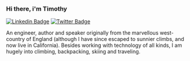 ### Hi there, i'm Timothy

[![Linkedin Badge](https://img.shields.io/badge/-Timothy%20Perrett-0072b1?style=flat&logo=Linkedin&logoColor=white)](https://www.linkedin.com/in/timperrett/ "Connect on LinkedIn")
[![Twitter Badge](https://img.shields.io/badge/-@timperrett-00acee?style=flat&logo=Twitter&logoColor=white)](https://twitter.com/intent/follow?screen_name=timperrett "Follow on Twitter")


An engineer, author and speaker originally from the marvellous west-country of England (although I have since escaped to sunnier climbs, and now live in California). Besides working with technology of all kinds, I am hugely into climbing, backpacking, skiing and traveling. 
